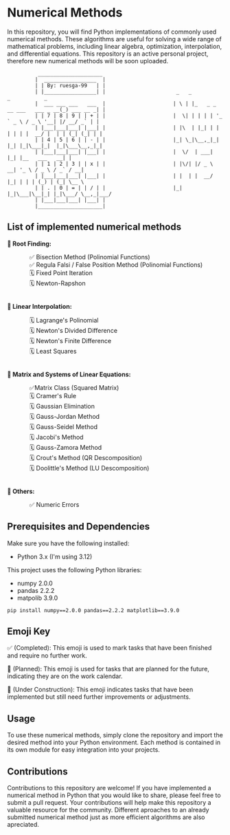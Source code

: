 # Numerical Methods 

In this repository, you will find Python implementations of commonly used numerical methods. These algorithms are useful for solving a wide range of mathematical problems, including linear algebra, optimization, interpolation, and differential equations. This repository is an active personal project, therefore new numerical methods will be soon uploaded.

```
          _____________________
         |  _________________  |
         | | By: ruesga-99   | |
         | |_________________| |                       _   _                           _           _ 
         |  ___ ___ ___   ___  |                      | \ | |_   _ _ __ ___   ___ _ __(_) ___ __ _| |
         | | 7 | 8 | 9 | | + | |                      |  \| | | | | '_ ` _ \ / _ \ '__| |/ __/ _` | |                   
         | |___|___|___| |___| |                      | |\  | |_| | | | | | |  __/ |  | | (_| (_| | |                             
         | | 4 | 5 | 6 | | - | |                      |_| \_|\__,_|_| |_| |_|\___|_|  |_|\___\__,_|_|                             
         | |___|___|___| |___| |                      |  \/  | ___| |_| |__   ___   __| |                             
         | | 1 | 2 | 3 | | x | |                      | |\/| |/ _ \ __| '_ \ / _ \ / _` / __|                           
         | |___|___|___| |___| |                      | |  | |  __/ |_| | | | (_) | (_| \__ \                          
         | | . | 0 | = | | / | |                      |_|  |_|\___|\__|_| |_|\___/ \__,_|___/                         
         | |___|___|___| |___| |                           
         |_____________________|
```

## List of implemented numerical methods

**🧮 Root Finding:**

<dl>
  <dd> &nbsp&nbsp ✅ Bisection Method (Polinomial Functions)</dd>
  <dd> &nbsp&nbsp ✅ Regula Falsi / False Position Method (Polinomial Functions)</dd>
  <dd> &nbsp&nbsp 🗓️ Fixed Point Iteration</dd>
  <dd> &nbsp&nbsp 🗓️ Newton-Rapshon</dd></br>
</dl>

**🧮 Linear Interpolation:**

<dl>
  <dd> &nbsp&nbsp 🗓️ Lagrange's Polinomial</dd>
  <dd> &nbsp&nbsp 🗓️ Newton's Divided Difference </dd>
  <dd> &nbsp&nbsp 🗓️ Newton's Finite Difference </dd>
  <dd> &nbsp&nbsp 🗓️ Least Squares</dd></br>
</dl>

**🧮 Matrix and Systems of Linear Equations:**

<dl>
  <dd> &nbsp&nbsp ✅Matrix Class (Squared Matrix) </dd>
  <dd> &nbsp&nbsp 🗓️ Cramer's Rule</dd>
  <dd> &nbsp&nbsp 🗓️ Gaussian Elimination</dd>
  <dd> &nbsp&nbsp 🗓️ Gauss-Jordan Method</dd>
  <dd> &nbsp&nbsp 🗓️ Gauss-Seidel Method</dd>
  <dd> &nbsp&nbsp 🗓️ Jacobi's Method</dd>
  <dd> &nbsp&nbsp 🗓️ Gauss-Zamora Method</dd>
  <dd> &nbsp&nbsp 🗓️ Crout's Method (QR Descomposition) </dd>
  <dd> &nbsp&nbsp 🗓️ Doolittle's Method (LU Descomposition) </dd></br>
</dl>

**🧮 Others:**

<dl>
  <dd> &nbsp&nbsp ✅ Numeric Errors</dd>
</dl>

## Prerequisites and Dependencies
Make sure you have the following installed:
- Python 3.x (I'm using 3.12)

This project uses the following Python libraries:
- numpy 2.0.0
- pandas 2.2.2
- matpolib 3.9.0

```
pip install numpy==2.0.0 pandas==2.2.2 matplotlib==3.9.0
```

## Emoji Key
✅ (Completed): This emoji is used to mark tasks that have been finished and require no further work.

📅 (Planned): This emoji is used for tasks that are planned for the future, indicating they are on the work calendar.

🚧 (Under Construction): This emoji indicates tasks that have been implemented but still need further improvements or adjustments.

## Usage
To use these numerical methods, simply clone the repository and import the desired method into your Python environment. Each method is contained in its own module for easy integration into your projects.

## Contributions
Contributions to this repository are welcome! If you have implemented a numerical method in Python that you would like to share, please feel free to submit a pull request. Your contributions will help make this repository a valuable resource for the community. Different aproaches to an already submitted numerical method just as more efficient algorithms are also apreciated.
